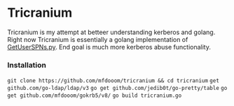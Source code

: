 # Tricranium

Tricranium is my attempt at betteer understanding kerberos and golang. Right now Tricranium is essentially a golang implementation of [GetUserSPNs.py](https://github.com/SecureAuthCorp/impacket/blob/master/examples/GetUserSPNs.py). End goal is much  more kerberos abuse functionality.

### Installation

```git clone https://github.com/mfdooom/tricranium && cd tricranium```
```get github.com/go-ldap/ldap/v3```
```go get github.com/jedib0t/go-pretty/table```
```go get github.com/mfdooom/gokrb5/v8/```
```go build tricranium.go```
